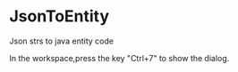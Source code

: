 # JsonToEntity
Json strs to java entity code

In the workspace,press the key "Ctrl+7"  to show the dialog.
